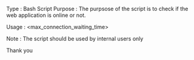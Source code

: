 Type : Bash Script
Purpose : The purpsose of the script is to check if the web application is online or not.

Usage : <scriptname> <siteurl> <sleeptime> <max_connection_waiting_time>

Note : The script should be used by internal users only

Thank you

